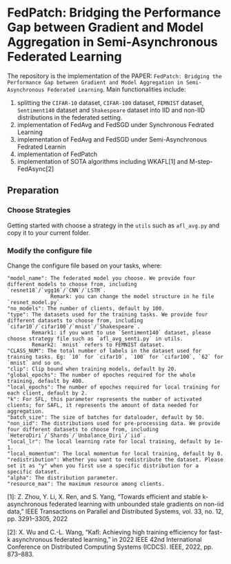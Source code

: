 # FedPatch: Bridging the Performance Gap between Gradient and Model Aggregation in Semi-Asynchronous Federated Learning

The repository is the implementation of the PAPER: `FedPatch: Bridging the Performance Gap between Gradient and Model Aggregation in Semi-Asynchronous Federated Learning`. 
Main functionalities include: 
1. splitting the `CIFAR-10` dataset, `CIFAR-100` dataset, `FEMNIST` dataset, `Sentiment140` dataset and `Shakespeare` dataset into IID and non-IID distributions in the federated setting.
2. implementation of FedAvg and FedSGD under Synchronous Fedrated Learning
3. implementation of FedAvg and FedSGD under Semi-Asynchronous Fedrated Learnin
4. implementation of FedPatch
5. implementation of SOTA algorithms including WKAFL[1] and M-step-FedAsync[2]

## Preparation
### Choose Strategies
Getting started with choose a strategy in the `utils` such as `afl_avg.py` and copy it to your current folder.
### Modify the configure file
Change the configure file based on your tasks, where:
```
"model_name": The federated model you choose. We provide four different models to choose from, including `resnet18`/`vgg16`/`CNN`/`LSTM`.
              Remark: you can change the model structure in he file `resnet_model.py`.
"no_models": The number of clients, default by 100.
"type": The datasets used for the training tasks. We provide four different datasets to choose from, including `cifar10`/`cifar100`/`mnist`/`Shakespeare`.
        Remark1: if you want to use `Sentiment140` dataset, please choose strategy file such as `afl_avg_senti.py` in utils.
        Remark2: `mnist` refers to FEMNIST dataset.
"CLASS_NUM": The total number of labels in the dataset used for training tasks. Eg: `10` for `cifar10`, `100` for `cifar100`, `62` for `mnist` and so on.
"clip": Clip bound when training models, default by 20.
"global_epochs": The number of epoches required for the whole training, default by 400.
"local_epochs": The number of epoches required for local training for each client, default by 2.
"k": For SFL, this parameter represents the number of activated clients; for SAFL, it represents the amount of data needed for aggregation.
"batch_size": The size of batches for dataloader, default by 50.
"non_iid": The distributions used for pre-processing data. We provide four different datasets to choose from, including `HeteroDiri`/`Shards`/`Unbalance_Diri`/`iid`.
"local_lr": The local learning rate for local training, default by 1e-1.
"local_momentum": The local momentum for local training, default by 0.
"redistribution": Whether you want to redistribute the dataset. Please set it as "y" when you first use a specific distribution for a specific dataset.
"alpha": The distribution parameter.
"resource_max": The maximum resource among clients.

```

[1]: Z. Zhou, Y. Li, X. Ren, and S. Yang, “Towards efficient and stable k-asynchronous federated learning with unbounded stale gradients on non-iid data,” IEEE Transactions on Parallel and Distributed Systems, vol. 33, no. 12, pp. 3291–3305, 2022

[2]: X. Wu and C.-L. Wang, “Kafl: Achieving high training efficiency for fast-k asynchronous federated learning,” in 2022 IEEE 42nd International Conference on Distributed Computing Systems (ICDCS). IEEE, 2022, pp. 873–883.
